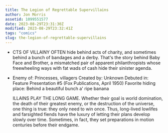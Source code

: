 ```yaml
---
title: The Legion of Regrettable Supervillains
author: Jon Morris
assetid: 1099551577
date: 2023-08-29T23:31:30Z
modified: 2023-08-29T23:32:41Z
tags: "comics"
slug: the-legion-of-regrettable-supervillains
---
```


*  CTS OF VILLAINY OFTEN hide behind acts of charity, and sometimes behind a bunch of bandages and a derby. That's the story behind Baby Face and Brother, a mismatched pair of apparent philanthropists whose freewheeling ways with fat wads of cash hide their sinister agenda.

*  Enemy of: Princesses, villagers
   Created by: Unknown
   Debuted in: Feature Presentation #5 (Fox Publications, April 1950)
   Favorite hiding place: Behind a beautiful bunch a' ripe banana
   
   ILLAINS PLAY THE LONG GAME. Whether their goal is world domination, the death of their greatest enemy, or the destruction of the universe, one thing is true: they only need to win once. Thus, long-lived lowlifes and farsighted fiends have the luxury of letting their plans develop slowly over time. Sometimes, in fact, they set preparations in motion centuries before their endgame.

